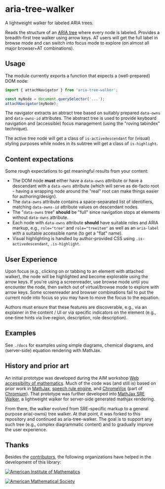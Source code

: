 # aria-tree-walker

A lightweight walker for labeled ARIA trees.

Reads the structure of an [ARIA tree](https://www.w3.org/TR/wai-aria-1.2/#tree) where every node is labeled. Provides a breadth-first tree walker using arrow keys. AT users will get the full label in browse mode and can switch into focus mode to explore (on almost all major browser+AT combinations).

## Usage

The module currently exports a function that expects a (well-prepared) DOM node:

```js
import { attachNavigator } from 'aria-tree-walker';

const myNode = document.querySelector('...');
attachNavigator(myNode);
```

The navigator extracts an abtract tree based on suitably prepared `data-owns` and `data-owns-id` attributes. The abstract tree is used to provide keyboard navigation and (accessible) focus management (using the "roving tabindex" technique).

The active tree node will get a class of `is-activedescendant` for (visual) styling purposes while nodes in its subtree will get a class of `is-highlight`.

## Content expectations

Some rough expectations to get meaningful results from your content:

- The DOM node **must** either have a `data-owns` attribute or have a descendant with a `data-owns` attribute (which will serve as de-facto root - having a wrapping node around the "real" root can make things easier for authoring/design).
- The `data-owns` attribute contains a space-separated list of identifiers, matching `data-owns-id` attribute values on descendant nodes.
- The "`data-owns` tree" **should** be "full" since navigation stops at elements without `data-owns` attribute.
- Each node with `data-owns` attribute **should** have suitable roles and ARIA markup, e.g., `role="tree"` and `role="treeitem"` as well as an `aria-label` with a suitable accessible name (to get a "flat" name).
- Visual highlighting is handled by author-provided CSS using `.is-activedescendant`, `.is-highlight`.

## User Experience

Upon focus (e.g., clicking on or tabbing to an element with attached walker), the node will be highlighted and become explorable using the arrow keys. If you're using a screenreader, use browse mode until you encounter the node, then switch out of virtual/browse mode to explore with arrow keys. Some screenreader and browser combinations fail to put the current node into focus so you may have to move the focus to the equation.

Authors must ensure that these features are discoverable, e.g., via an explainer in the content / UI or via specific indicators on the element (e.g., one-time hints via live-region, description, role description).

## Examples

See `./docs` for examples using simple diagrams, chemical diagrams, and (server-side) equation rendering with MathJax.

## History and prior art

An initial prototype was developed during the AIM workshop [Web accessibility of mathematics](https://aimath.org/pastworkshops/webmath.html). Much of the code was (and still is) based on prior work in [MathJax](https://github.com/mathjax/MathJax), [speech rule engine](https://github.com/zorkow/speech-rule-engine/issues), and [ChromeVox](http://www.chromevox.com/) (part of [Chromium](https://www.chromium.org/)). That prototype was further developed into [MathJax SRE Walker](https://github.com/krautzource/mathjax-sre-walker), a lightweight walker for server-side generated mathjax rendering.

From there, the walker evolved from SRE-specific markup to a general purpose aria(-owns) tree walker. At that point, it was forked to this repository and continued as aria-tree-walker. The goal is to support any such tree (e.g., complex diagrammatic content) and to gradually improve the user experience.

## Thanks

Besides the [contributors](./AUTHORS.txt), the following organizations have helped in the development of this library:

[![American Institute of Mathematics](http://reuf.aimath.org/assets/img/aimlogo.gif)](https://aimath.org/)

[![American Mathematical Society](https://www.ams.org/images/content/logo.png)](https://www.ams.org)

